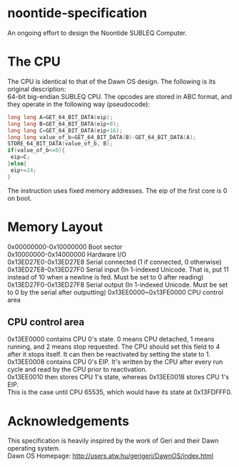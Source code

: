 # noontide-specification
An ongoing effort to design the Noontide SUBLEQ Computer.

# The CPU
The CPU is identical to that of the Dawn OS design. The following is its original description:  
64-bit big-endian SUBLEQ CPU. The opcodes are stored in ABC format, and they operate in the following way (pseudocode):

```c
long long A=GET_64_BIT_DATA(eip);
long long B=GET_64_BIT_DATA(eip+8);
long long C=GET_64_BIT_DATA(eip+16);
long long value_of_b=GET_64_BIT_DATA(B)-GET_64_BIT_DATA(A);
STORE_64_BIT_DATA(value_of_b, B);
if(value_of_b<=0){
 eip=C;
}else{
 eip+=24;
}
```

The instruction uses fixed memory addresses. The eip of the first core is 0 on boot.

# Memory Layout
0x00000000-0x10000000 Boot sector  
0x10000000-0x14000000 Hardware I/O  
0x13ED27E0-0x13ED27E8 Serial connected (1 if connected, 0 otherwise)  
0x13ED27E8-0x13ED27F0 Serial input (In 1-indexed Unicode. That is, put 11 instead of 10 when a newline is fed. Must be set to 0 after reading)  
0x13ED27F0-0x13ED27F8 Serial output (In 1-indexed Unicode. Must be set to 0 by the serial after outputting) 
0x13EE0000~0x13FE0000 CPU control area

## CPU control area
0x13EE0000 contains CPU 0's state. 0 means CPU detached, 1 means running, and 2 means stop requested. The CPU should set this field to 4 after it stops itself. It can then be reactivated by setting the state to 1.  
0x13EE0008 contains CPU 0's EIP. It's written by the CPU after every run cycle and read by the CPU prior to reactivation.  
0x13EE0010 then stores CPU 1's state, whereas 0x13EE0018 stores CPU 1's EIP.  
This is the case until CPU 65535, which would have its state at 0x13FDFFF0.

# Acknowledgements
This specification is heavily inspired by the work of Geri and their Dawn operating system.  
Dawn OS Homepage: http://users.atw.hu/gerigeri/DawnOS/index.html